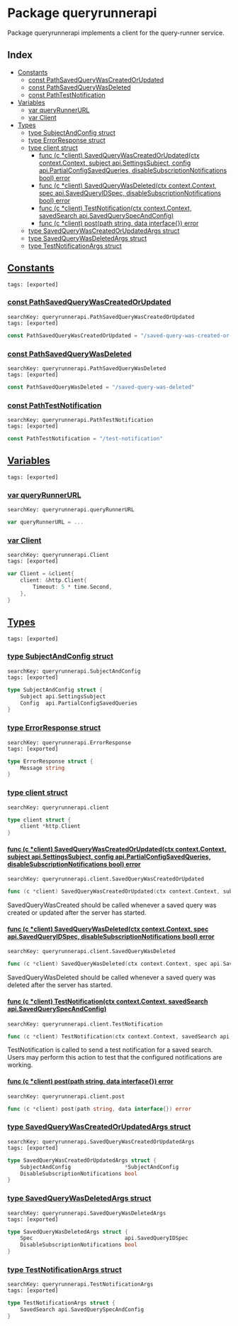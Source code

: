 # Package queryrunnerapi

Package queryrunnerapi implements a client for the query-runner service. 

## Index

* [Constants](#const)
    * [const PathSavedQueryWasCreatedOrUpdated](#PathSavedQueryWasCreatedOrUpdated)
    * [const PathSavedQueryWasDeleted](#PathSavedQueryWasDeleted)
    * [const PathTestNotification](#PathTestNotification)
* [Variables](#var)
    * [var queryRunnerURL](#queryRunnerURL)
    * [var Client](#Client)
* [Types](#type)
    * [type SubjectAndConfig struct](#SubjectAndConfig)
    * [type ErrorResponse struct](#ErrorResponse)
    * [type client struct](#client)
        * [func (c *client) SavedQueryWasCreatedOrUpdated(ctx context.Context, subject api.SettingsSubject, config api.PartialConfigSavedQueries, disableSubscriptionNotifications bool) error](#client.SavedQueryWasCreatedOrUpdated)
        * [func (c *client) SavedQueryWasDeleted(ctx context.Context, spec api.SavedQueryIDSpec, disableSubscriptionNotifications bool) error](#client.SavedQueryWasDeleted)
        * [func (c *client) TestNotification(ctx context.Context, savedSearch api.SavedQuerySpecAndConfig)](#client.TestNotification)
        * [func (c *client) post(path string, data interface{}) error](#client.post)
    * [type SavedQueryWasCreatedOrUpdatedArgs struct](#SavedQueryWasCreatedOrUpdatedArgs)
    * [type SavedQueryWasDeletedArgs struct](#SavedQueryWasDeletedArgs)
    * [type TestNotificationArgs struct](#TestNotificationArgs)


## <a id="const" href="#const">Constants</a>

```
tags: [exported]
```

### <a id="PathSavedQueryWasCreatedOrUpdated" href="#PathSavedQueryWasCreatedOrUpdated">const PathSavedQueryWasCreatedOrUpdated</a>

```
searchKey: queryrunnerapi.PathSavedQueryWasCreatedOrUpdated
tags: [exported]
```

```Go
const PathSavedQueryWasCreatedOrUpdated = "/saved-query-was-created-or-updated"
```

### <a id="PathSavedQueryWasDeleted" href="#PathSavedQueryWasDeleted">const PathSavedQueryWasDeleted</a>

```
searchKey: queryrunnerapi.PathSavedQueryWasDeleted
tags: [exported]
```

```Go
const PathSavedQueryWasDeleted = "/saved-query-was-deleted"
```

### <a id="PathTestNotification" href="#PathTestNotification">const PathTestNotification</a>

```
searchKey: queryrunnerapi.PathTestNotification
tags: [exported]
```

```Go
const PathTestNotification = "/test-notification"
```

## <a id="var" href="#var">Variables</a>

```
tags: [exported]
```

### <a id="queryRunnerURL" href="#queryRunnerURL">var queryRunnerURL</a>

```
searchKey: queryrunnerapi.queryRunnerURL
```

```Go
var queryRunnerURL = ...
```

### <a id="Client" href="#Client">var Client</a>

```
searchKey: queryrunnerapi.Client
tags: [exported]
```

```Go
var Client = &client{
	client: &http.Client{
		Timeout: 5 * time.Second,
	},
}
```

## <a id="type" href="#type">Types</a>

```
tags: [exported]
```

### <a id="SubjectAndConfig" href="#SubjectAndConfig">type SubjectAndConfig struct</a>

```
searchKey: queryrunnerapi.SubjectAndConfig
tags: [exported]
```

```Go
type SubjectAndConfig struct {
	Subject api.SettingsSubject
	Config  api.PartialConfigSavedQueries
}
```

### <a id="ErrorResponse" href="#ErrorResponse">type ErrorResponse struct</a>

```
searchKey: queryrunnerapi.ErrorResponse
tags: [exported]
```

```Go
type ErrorResponse struct {
	Message string
}
```

### <a id="client" href="#client">type client struct</a>

```
searchKey: queryrunnerapi.client
```

```Go
type client struct {
	client *http.Client
}
```

#### <a id="client.SavedQueryWasCreatedOrUpdated" href="#client.SavedQueryWasCreatedOrUpdated">func (c *client) SavedQueryWasCreatedOrUpdated(ctx context.Context, subject api.SettingsSubject, config api.PartialConfigSavedQueries, disableSubscriptionNotifications bool) error</a>

```
searchKey: queryrunnerapi.client.SavedQueryWasCreatedOrUpdated
```

```Go
func (c *client) SavedQueryWasCreatedOrUpdated(ctx context.Context, subject api.SettingsSubject, config api.PartialConfigSavedQueries, disableSubscriptionNotifications bool) error
```

SavedQueryWasCreated should be called whenever a saved query was created or updated after the server has started. 

#### <a id="client.SavedQueryWasDeleted" href="#client.SavedQueryWasDeleted">func (c *client) SavedQueryWasDeleted(ctx context.Context, spec api.SavedQueryIDSpec, disableSubscriptionNotifications bool) error</a>

```
searchKey: queryrunnerapi.client.SavedQueryWasDeleted
```

```Go
func (c *client) SavedQueryWasDeleted(ctx context.Context, spec api.SavedQueryIDSpec, disableSubscriptionNotifications bool) error
```

SavedQueryWasDeleted should be called whenever a saved query was deleted after the server has started. 

#### <a id="client.TestNotification" href="#client.TestNotification">func (c *client) TestNotification(ctx context.Context, savedSearch api.SavedQuerySpecAndConfig)</a>

```
searchKey: queryrunnerapi.client.TestNotification
```

```Go
func (c *client) TestNotification(ctx context.Context, savedSearch api.SavedQuerySpecAndConfig)
```

TestNotification is called to send a test notification for a saved search. Users may perform this action to test that the configured notifications are working. 

#### <a id="client.post" href="#client.post">func (c *client) post(path string, data interface{}) error</a>

```
searchKey: queryrunnerapi.client.post
```

```Go
func (c *client) post(path string, data interface{}) error
```

### <a id="SavedQueryWasCreatedOrUpdatedArgs" href="#SavedQueryWasCreatedOrUpdatedArgs">type SavedQueryWasCreatedOrUpdatedArgs struct</a>

```
searchKey: queryrunnerapi.SavedQueryWasCreatedOrUpdatedArgs
tags: [exported]
```

```Go
type SavedQueryWasCreatedOrUpdatedArgs struct {
	SubjectAndConfig                 *SubjectAndConfig
	DisableSubscriptionNotifications bool
}
```

### <a id="SavedQueryWasDeletedArgs" href="#SavedQueryWasDeletedArgs">type SavedQueryWasDeletedArgs struct</a>

```
searchKey: queryrunnerapi.SavedQueryWasDeletedArgs
tags: [exported]
```

```Go
type SavedQueryWasDeletedArgs struct {
	Spec                             api.SavedQueryIDSpec
	DisableSubscriptionNotifications bool
}
```

### <a id="TestNotificationArgs" href="#TestNotificationArgs">type TestNotificationArgs struct</a>

```
searchKey: queryrunnerapi.TestNotificationArgs
tags: [exported]
```

```Go
type TestNotificationArgs struct {
	SavedSearch api.SavedQuerySpecAndConfig
}
```

